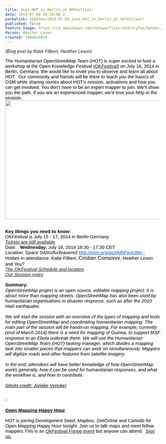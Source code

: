 ```yaml
---
title: Join HOT in Berlin at OKFestival!
date: 2014-07-09 18:10:00 Z
permalink: updates/2014-07-09_join_hot_in_berlin_at_okfestival!
published: false
Feature Image: https://s3.amazonaws.com/hotwww/files/old/styles/banner/public/OpenStreetMap_in_Lubumbashi,_Democratic_Republic_of_the_Congo.JPG
Person: Heather Leson
created: 1404929429
---
```


<p style="line-height: 1.15; margin-top: 0pt; margin-bottom: 0pt;" dir="ltr"><em>(Blog post by Katie Filbert, Heather Leson)</em></p><p><span style="font-size: 15px; font-family: Arial; color: #000000; background-color: transparent; font-weight: normal; font-style: normal; font-variant: normal; text-decoration: none; vertical-align: baseline;">The Humanitarian OpenStreetMap Team (HOT) is super excited to host a workshop at the Open Knowledge Festival (<a href="http://2014.okfestival.org/" target="_blank">OKFestival</a>) on July 16, 2014 in Berlin, Germany. We would like to invite you to observe and learn all about HOT. &nbsp;Our community and friends will be there to teach you the basics of OSM while sharing stories about HOT’s mission, activations and how you can get involved. You don’t have to be an expert mapper to join. We’ll show you the path. If you are an experienced mapper, we’d love your help in the session.</span>&nbsp;&nbsp; <img class="image-large" title="OSM in Lubumbashi" src="https://s3.amazonaws.com/hotwww/files/old/styles/large/public/OpenStreetMap_in_Lubumbashi%2C_Democratic_Republic_of_the_Congo_0.JPG?itok=783eJc_Y" alt="" height="383" width="510"><br>&nbsp;</p><p style="line-height: 1.15; margin-top: 0pt; margin-bottom: 0pt;" dir="ltr"><strong><span style="font-size: 15px; font-family: Arial; color: #000000; background-color: transparent; font-style: normal; font-variant: normal; text-decoration: none; vertical-align: baseline;">Key things you need to know:</span></strong></p><div><span style="font-size: 15px; font-family: Arial; color: #000000; background-color: transparent; font-weight: normal; font-style: normal; font-variant: normal; text-decoration: none; vertical-align: baseline;">OKFestival is July 15 - 17, 2014 in Berlin Germany </span></div><div><span style="font-size: 15px; font-family: Arial; color: #000000; background-color: transparent; font-weight: normal; font-style: normal; font-variant: normal; text-decoration: none; vertical-align: baseline;"><a href="http://2014.okfestival.org/tickets/" target="_blank">Tickets are still available</a><br></span></div><div><span style="font-size: 15px; font-family: Arial; color: #000000; background-color: transparent; font-weight: normal; font-style: normal; font-variant: normal; text-decoration: none; vertical-align: baseline;">Date: &nbsp;&nbsp;</span><span style="font-size: 15px; font-family: Arial; color: #000000; background-color: transparent; font-weight: bold; font-style: normal; font-variant: normal; text-decoration: none; vertical-align: baseline;">Wednesday</span><span style="font-size: 15px; font-family: Arial; color: #000000; background-color: transparent; font-weight: normal; font-style: normal; font-variant: normal; text-decoration: none; vertical-align: baseline;">, July 16, 2014 16:30 - 17:30 CET &nbsp;&nbsp; </span></div><div><span style="font-size: 15px; font-family: Arial; color: #000000; background-color: transparent; font-weight: normal; font-style: normal; font-variant: normal; text-decoration: none; vertical-align: baseline;">Location: Space S4</span><span style="font-size: 15px; font-family: Arial; color: #000000; background-color: transparent; font-weight: normal; font-style: italic; font-variant: normal; text-decoration: none; vertical-align: baseline;">(Kulturbrauerei) </span><a style="text-decoration: none;" href="http://osm.org/go/0MbFwvU8N--"><span style="font-size: 15px; font-family: Arial; color: #1155cc; background-color: transparent; font-weight: normal; font-style: normal; font-variant: normal; text-decoration: underline; vertical-align: baseline;">http://osm.org/go/0MbFwvU8N--</span></a></div><div><span style="font-size: 15px; font-family: Arial; color: #000000; background-color: transparent; font-weight: normal; font-style: normal; font-variant: normal; text-decoration: none; vertical-align: baseline;">Hotties in attendance: Katie Filbert, </span><span style="font-size: 17px; font-family: Arial; color: #000000; background-color: transparent; font-weight: normal; font-style: normal; font-variant: normal; text-decoration: none; vertical-align: baseline;">Cristian Consonni</span><span style="font-size: 15px; font-family: Arial; color: #000000; background-color: transparent; font-weight: normal; font-style: normal; font-variant: normal; text-decoration: none; vertical-align: baseline;">, Heather Leson and You?</span></div><div><span style="font-size: 15px; font-family: Arial; color: #000000; background-color: transparent; font-weight: normal; font-style: italic; font-variant: normal; text-decoration: none; vertical-align: baseline;"><a href="http://sched.co/1kuEQ3B" target="_blank">The OKFestival Schedule and location</a></span></div><div><span style="font-size: 15px; font-family: Arial; color: #000000; background-color: transparent; font-weight: normal; font-style: italic; font-variant: normal; text-decoration: none; vertical-align: baseline;"><a href="http://pad.okfn.org/p/Humanitarian_OpenStreetMap_mapping_workshop" target="_blank">Our Session notes</a><br></span></div><div style="line-height: 1.15; margin-top: 0pt; margin-bottom: 0pt;" dir="ltr">&nbsp;</div><div style="line-height: 1.15; margin-top: 0pt; margin-bottom: 0pt;" dir="ltr"><strong><span style="font-size: 15px; font-family: Arial; color: #000000; background-color: transparent; font-style: normal; font-variant: normal; text-decoration: none; vertical-align: baseline;">Summary:</span></strong></div><div style="line-height: 1.15; margin-top: 0pt; margin-bottom: 0pt;" dir="ltr"><span style="font-size: 15px; font-family: Arial; color: #000000; background-color: transparent; font-weight: normal; font-style: italic; font-variant: normal; text-decoration: none; vertical-align: baseline;">OpenStreetMap project is an open source, editable mapping project. It is about more than mapping streets. OpenStreetMap has also been used by humanitarian organisations in disaster response, such as after the 2010 Haiti earthquake.</span></div><div style="line-height: 1.15; margin-top: 0pt; margin-bottom: 0pt;" dir="ltr">&nbsp;</div><div style="line-height: 1.15; margin-top: 0pt; margin-bottom: 0pt;" dir="ltr"><span style="font-size: 15px; font-family: Arial; color: #000000; background-color: transparent; font-weight: normal; font-style: italic; font-variant: normal; text-decoration: none; vertical-align: baseline;">We will start the session with an overview of the types of mapping and tools for editing OpenStreetMap and coordinating humanitarian mapping. The main part of the session will be hands-on mapping. For example, currently (end of March 2014) there is a need for mapping of Guinea, to support MSF response to an Ebola outbreak there. We will use the Humanitarian OpenStreetMap Team (HOT) tasking manager, which divides a mapping task into smaller pieces that mappers can work on simultaneously. Mappers will digitize roads and other features from satellite imagery.</span></div><div style="line-height: 1.15; margin-top: 0pt; margin-bottom: 0pt;" dir="ltr">&nbsp;</div><div style="line-height: 1.15; margin-top: 0pt; margin-bottom: 0pt;" dir="ltr"><span style="font-size: 15px; font-family: Arial; color: #000000; background-color: transparent; font-weight: normal; font-style: italic; font-variant: normal; text-decoration: none; vertical-align: baseline;">In the end, attendees will have better knowledge of how OpenStreetMap works generally, how it can be used for humanitarian responses, and what the workflow is, and how to contribute. </span></div><div style="line-height: 1.15; margin-top: 0pt; margin-bottom: 0pt;" dir="ltr">&nbsp;</div><div style="line-height: 1.15; margin-top: 0pt; margin-bottom: 0pt;" dir="ltr"><a href="http://commons.wikimedia.org/wiki/File:OpenStreetMap_in_Lubumbashi,_Democratic_Republic_of_the_Congo.JPG" target="_blank"><span style="font-size: 15px; font-family: Arial; color: #000000; background-color: transparent; font-weight: normal; font-style: italic; font-variant: normal; text-decoration: none; vertical-align: baseline;">(photo credit: </span><span style="font-size: 15px; font-family: Arial; color: #000000; background-color: transparent; font-weight: normal; font-style: italic; font-variant: normal; text-decoration: none; vertical-align: baseline;">Jorieke Vyncke)</span></a></div><h3><a href="http://commons.wikimedia.org/wiki/File:OpenStreetMap_in_Lubumbashi,_Democratic_Republic_of_the_Congo.JPG" target="_blank"><span style="font-size: 15px; font-family: Arial; color: #000000; background-color: transparent; font-weight: normal; font-style: normal; font-variant: normal; text-decoration: none; vertical-align: baseline;">&nbsp;</span></a></h3><h3><a href="http://openmappingberlin.splashthat.com/" target="_blank"><strong><span style="font-size: 15px; font-family: Arial; color: #000000; background-color: transparent; font-style: normal; font-variant: normal; text-decoration: none; vertical-align: baseline;">Open Mapping Happy Hour</span></strong></a></h3><div><span style="font-size: 15px; font-family: Arial; color: #000000; background-color: transparent; font-style: normal; font-variant: normal; text-decoration: none; vertical-align: baseline;">HOT is joining Development Seed, Mapbox, ZeitOnline and Cartodb for Open Mapping Happy Hour tonight. Join us to talk maps and meet fellow mappers.This is an <a href="http://2014.okfestival.org/okfestival-fringe-events/" target="_blank">OkFestival Fringe event</a> but anyone can attend.&nbsp; <a href="http://openmappingberlin.splashthat.com/">Sign up.</a></span></div><div>&nbsp;</div>
